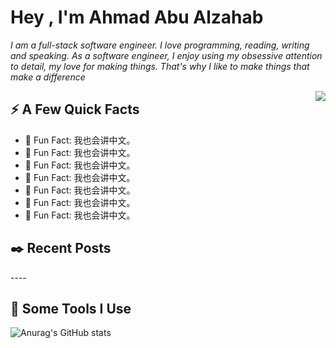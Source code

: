 
<h1>Hey , I'm <strong>Ahmad Abu Alzahab</strong></h1>
<p>

<i>
I am a full-stack software engineer. I love programming, reading, writing and speaking.
As a software engineer, I enjoy using my obsessive attention to detail, my love for making things.
That's why I like to make things that make a difference</i>




</p>

<img align="right" src="https://media1.giphy.com/media/13HgwGsXF0aiGY/giphy.gif" />
<h2>⚡️ A Few Quick Facts</h2>
<ul>
<li>🎉 Fun Fact: 我也会讲中文。</li>
<li>🎉 Fun Fact: 我也会讲中文。</li>
<li>🎉 Fun Fact: 我也会讲中文。</li>
<li>🎉 Fun Fact: 我也会讲中文。</li>
<li>🎉 Fun Fact: 我也会讲中文。</li>
<li>🎉 Fun Fact: 我也会讲中文。</li>
<li>🎉 Fun Fact: 我也会讲中文。</li>

</ul>

<h2>✒️ Recent Posts</h2>
----



<h2>🚀 Some Tools I Use</h2>

![Anurag's GitHub stats](https://github-readme-stats.vercel.app/api?username=AhmadAbuAlzahab&show_icons=true&theme=synthwave)


